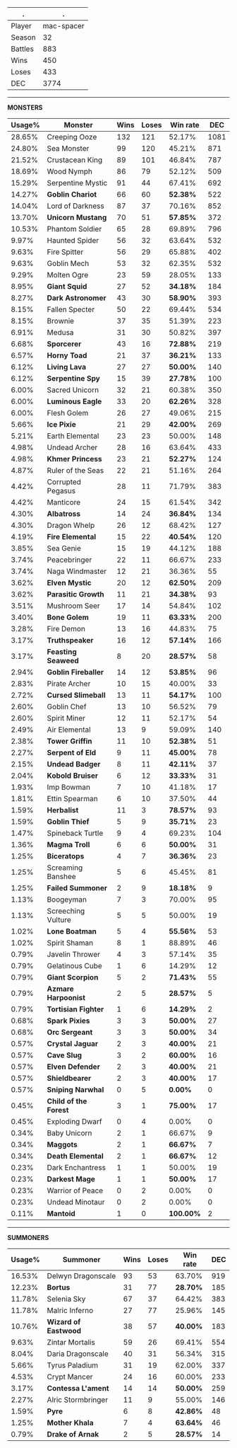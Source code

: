 .|.
|-|-
Player|mac-spacer
Season|32
Battles|883
Wins|450
Loses|433
DEC|3774

---
**MONSTERS**

Usage%|Monster|Wins|Loses|Win rate|DEC|
-|-|-|-|-|-|
28.65%|Creeping Ooze|132|121|52.17%|1081|
24.80%|Sea Monster|99|120|45.21%|871|
21.52%|Crustacean King|89|101|46.84%|787|
18.69%|Wood Nymph|86|79|52.12%|509|
15.29%|Serpentine Mystic|91|44|67.41%|692|
14.27%|**Goblin Chariot**|66|60|**52.38%**|522|
14.04%|Lord of Darkness|87|37|70.16%|852|
13.70%|**Unicorn Mustang**|70|51|**57.85%**|372|
10.53%|Phantom Soldier|65|28|69.89%|796|
9.97%|Haunted Spider|56|32|63.64%|532|
9.63%|Fire Spitter|56|29|65.88%|402|
9.63%|Goblin Mech|53|32|62.35%|532|
9.29%|Molten Ogre|23|59|28.05%|133|
8.95%|**Giant Squid**|27|52|**34.18%**|184|
8.27%|**Dark Astronomer**|43|30|**58.90%**|393|
8.15%|Fallen Specter|50|22|69.44%|534|
8.15%|Brownie|37|35|51.39%|223|
6.91%|Medusa|31|30|50.82%|397|
6.68%|**Sporcerer**|43|16|**72.88%**|219|
6.57%|**Horny Toad**|21|37|**36.21%**|133|
6.12%|**Living Lava**|27|27|**50.00%**|140|
6.12%|**Serpentine Spy**|15|39|**27.78%**|100|
6.00%|Sacred Unicorn|32|21|60.38%|350|
6.00%|**Luminous Eagle**|33|20|**62.26%**|328|
6.00%|Flesh Golem|26|27|49.06%|215|
5.66%|**Ice Pixie**|21|29|**42.00%**|269|
5.21%|Earth Elemental|23|23|50.00%|148|
4.98%|Undead Archer|28|16|63.64%|433|
4.98%|**Khmer Princess**|23|21|**52.27%**|124|
4.87%|Ruler of the Seas|22|21|51.16%|264|
4.42%|Corrupted Pegasus|28|11|71.79%|383|
4.42%|Manticore|24|15|61.54%|342|
4.30%|**Albatross**|14|24|**36.84%**|134|
4.30%|Dragon Whelp|26|12|68.42%|127|
4.19%|**Fire Elemental**|15|22|**40.54%**|120|
3.85%|Sea Genie|15|19|44.12%|188|
3.74%|Peacebringer|22|11|66.67%|233|
3.74%|Naga Windmaster|12|21|36.36%|55|
3.62%|**Elven Mystic**|20|12|**62.50%**|209|
3.62%|**Parasitic Growth**|11|21|**34.38%**|93|
3.51%|Mushroom Seer|17|14|54.84%|102|
3.40%|**Bone Golem**|19|11|**63.33%**|200|
3.28%|Fire Demon|13|16|44.83%|75|
3.17%|**Truthspeaker**|16|12|**57.14%**|166|
3.17%|**Feasting Seaweed**|8|20|**28.57%**|58|
2.94%|**Goblin Fireballer**|14|12|**53.85%**|96|
2.83%|Pirate Archer|10|15|40.00%|33|
2.72%|**Cursed Slimeball**|13|11|**54.17%**|100|
2.60%|Goblin Chef|13|10|56.52%|79|
2.60%|Spirit Miner|12|11|52.17%|54|
2.49%|Air Elemental|13|9|59.09%|140|
2.38%|**Tower Griffin**|11|10|**52.38%**|51|
2.27%|**Serpent of Eld**|9|11|**45.00%**|78|
2.15%|**Undead Badger**|8|11|**42.11%**|37|
2.04%|**Kobold Bruiser**|6|12|**33.33%**|31|
1.93%|Imp Bowman|7|10|41.18%|17|
1.81%|Ettin Spearman|6|10|37.50%|44|
1.59%|**Herbalist**|11|3|**78.57%**|93|
1.59%|**Goblin Thief**|5|9|**35.71%**|23|
1.47%|Spineback Turtle|9|4|69.23%|104|
1.36%|**Magma Troll**|6|6|**50.00%**|31|
1.25%|**Biceratops**|4|7|**36.36%**|23|
1.25%|Screaming Banshee|5|6|45.45%|81|
1.25%|**Failed Summoner**|2|9|**18.18%**|9|
1.13%|Boogeyman|7|3|70.00%|95|
1.13%|Screeching Vulture|5|5|50.00%|19|
1.02%|**Lone Boatman**|5|4|**55.56%**|53|
1.02%|Spirit Shaman|8|1|88.89%|46|
0.79%|Javelin Thrower|4|3|57.14%|35|
0.79%|Gelatinous Cube|1|6|14.29%|12|
0.79%|**Giant Scorpion**|5|2|**71.43%**|55|
0.79%|**Azmare Harpoonist**|2|5|**28.57%**|5|
0.79%|**Tortisian Fighter**|1|6|**14.29%**|2|
0.68%|**Spark Pixies**|3|3|**50.00%**|27|
0.68%|**Orc Sergeant**|3|3|**50.00%**|34|
0.57%|**Crystal Jaguar**|2|3|**40.00%**|21|
0.57%|**Cave Slug**|3|2|**60.00%**|16|
0.57%|**Elven Defender**|2|3|**40.00%**|21|
0.57%|**Shieldbearer**|2|3|**40.00%**|17|
0.57%|**Sniping Narwhal**|0|5|**0.00%**|0|
0.45%|**Child of the Forest**|3|1|**75.00%**|17|
0.45%|Exploding Dwarf|0|4|0.00%|0|
0.34%|Baby Unicorn|2|1|66.67%|9|
0.34%|**Maggots**|2|1|**66.67%**|7|
0.34%|**Death Elemental**|2|1|**66.67%**|12|
0.23%|Dark Enchantress|1|1|50.00%|19|
0.23%|**Darkest Mage**|1|1|**50.00%**|17|
0.23%|Warrior of Peace|0|2|0.00%|0|
0.23%|Undead Minotaur|0|2|0.00%|0|
0.11%|**Mantoid**|1|0|**100.00%**|2|

---
**SUMMONERS**

Usage%|Summoner|Wins|Loses|Win rate|DEC|
-|-|-|-|-|-|
16.53%|Delwyn Dragonscale|93|53|63.70%|919|
12.23%|**Bortus**|31|77|**28.70%**|185|
11.78%|Selenia Sky|67|37|64.42%|383|
11.78%|Malric Inferno|27|77|25.96%|145|
10.76%|**Wizard of Eastwood**|38|57|**40.00%**|183|
9.63%|Zintar Mortalis|59|26|69.41%|554|
8.04%|Daria Dragonscale|40|31|56.34%|315|
5.66%|Tyrus Paladium|31|19|62.00%|337|
4.53%|Crypt Mancer|24|16|60.00%|233|
3.17%|**Contessa L'ament**|14|14|**50.00%**|259|
2.27%|Alric Stormbringer|11|9|55.00%|146|
1.59%|**Pyre**|6|8|**42.86%**|48|
1.25%|**Mother Khala**|7|4|**63.64%**|46|
0.79%|**Drake of Arnak**|2|5|**28.57%**|14|
